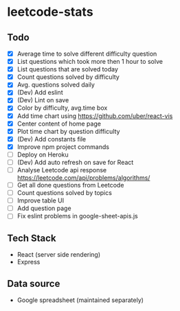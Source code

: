 # leetcode-stats

## Todo
- [x] Average time to solve different difficulty question
- [x] List questions which took more then 1 hour to solve
- [x] List questions that are solved today
- [x] Count questions solved by difficulty
- [x] Avg. questions solved daily
- [x] (Dev) Add eslint
- [x] (Dev) Lint on save
- [x] Color by difficulty, avg.time box
- [x] Add time chart using https://github.com/uber/react-vis
- [x] Center content of home page
- [x] Plot time chart by question difficulty
- [x] (Dev) Add constants file
- [x] Improve npm project commands
- [ ] Deploy on Heroku
- [ ] (Dev) Add auto refresh on save for React
- [ ] Analyse Leetcode api response https://leetcode.com/api/problems/algorithms/
- [ ] Get all done questions from Leetcode
- [ ] Count questions solved by topics
- [ ] Improve table UI
- [ ] Add question page
- [ ] Fix eslint problems in google-sheet-apis.js

## Tech Stack
- React (server side rendering)
- Express

## Data source
- Google spreadsheet (maintained separately)
